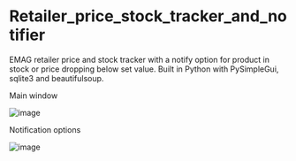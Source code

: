# Retailer_price_stock_tracker_and_notifier

EMAG retailer price and stock tracker with a notify option for product in stock or price dropping below set value.
Built in Python with PySimpleGui, sqlite3 and beautifulsoup.



Main window

![image](https://user-images.githubusercontent.com/17780107/222948913-15cf7898-1be7-4e71-a6fe-7e5d6df8066f.png)


Notification options

![image](https://user-images.githubusercontent.com/17780107/222949010-a00e2191-bb41-4c23-9f56-f91d6b9b4015.png)
